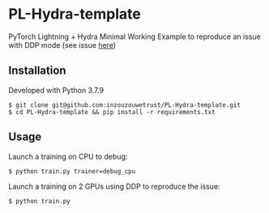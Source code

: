 # PL-Hydra-template
PyTorch Lightning + Hydra Minimal Working Example to reproduce an issue with DDP mode (see issue [here](https://forums.pytorchlightning.ai/t/using-hydra-ddp/567)) 

## Installation

Developed with Python 3.7.9

```
$ git clone git@github.com:inzouzouwetrust/PL-Hydra-template.git
$ cd PL-Hydra-template && pip install -r requirements.txt
```

## Usage

Launch a training on CPU to debug:

```
$ python train.py trainer=debug_cpu
```

Launch a training on 2 GPUs using DDP to reproduce the issue:

```
$ python train.py
```
